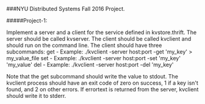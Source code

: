 ###NYU Distributed Systems Fall 2016 Project.


#####Project-1:


Implement a server and a client for the service defined in kvstore.thrift. The server should be called kvserver. The client should be called kvclient and should run on the command line. The client should have three subcommands:
get - Example: ./kvclient -server host:port -get 'my_key' > my_value_file
set - Example: ./kvclient -server host:port -set 'my_key' 'my_value'
del - Example: ./kvclient -server host:port -del 'my_key'

Note that the get subcommand should write the value to stdout. The kvclient process should have an exit code of zero on success, 1 if a key isn't found, and 2 on other errors. If errortext is returned from the server, kvclient should write it to stderr.
